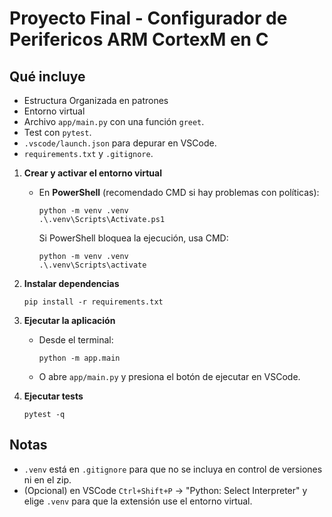 # Proyecto Final - Configurador de Perifericos ARM CortexM en C

## Qué incluye
- Estructura Organizada en patrones
- Entorno virtual
- Archivo `app/main.py` con una función `greet`.
- Test con `pytest`.
- `.vscode/launch.json` para depurar en VSCode.
- `requirements.txt` y `.gitignore`.

1. **Crear y activar el entorno virtual**
   - En **PowerShell** (recomendado CMD si hay problemas con políticas):
     ```
     python -m venv .venv
     .\.venv\Scripts\Activate.ps1
     ```
     Si PowerShell bloquea la ejecución, usa CMD:
     ```
     python -m venv .venv
     .\.venv\Scripts\activate
     ```
2. **Instalar dependencias**
   ```
   pip install -r requirements.txt
   ```

3. **Ejecutar la aplicación**
   - Desde el terminal:
     ```
     python -m app.main
     ```
   - O abre `app/main.py` y presiona el botón de ejecutar en VSCode.

3. **Ejecutar tests**
   ```
   pytest -q
   ```

## Notas
- `.venv` está en `.gitignore` para que no se incluya en control de versiones ni en el zip.
- (Opcional) en VSCode `Ctrl+Shift+P` -> "Python: Select Interpreter" y elige `.venv` para que la extensión use el entorno virtual.
